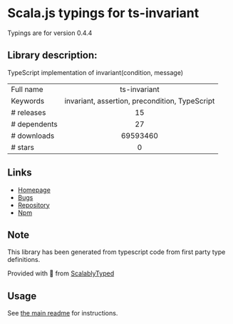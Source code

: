 
# Scala.js typings for ts-invariant

Typings are for version 0.4.4

## Library description:
TypeScript implementation of invariant(condition, message)

|                    |                 |
| ------------------ | :-------------: |
| Full name          | ts-invariant |
| Keywords           | invariant, assertion, precondition, TypeScript |
| # releases         | 15 |
| # dependents       | 27 |
| # downloads        | 69593460 |
| # stars            | 0 |

## Links
- [Homepage](https://github.com/apollographql/invariant-packages)
- [Bugs](https://github.com/apollographql/invariant-packages/issues)
- [Repository](https://github.com/apollographql/invariant-packages)
- [Npm](https://www.npmjs.com/package/ts-invariant)
    


## Note
This library has been generated from typescript code from first party type definitions.

Provided with :purple_heart: from [ScalablyTyped](https://github.com/oyvindberg/ScalablyTyped)

## Usage
See [the main readme](../../readme.md) for instructions.


